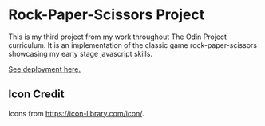 # Rock-Paper-Scissors Project

This is my third project from my work throughout The Odin Project curriculum.
It is an implementation of the classic game rock-paper-scissors showcasing my early stage javascript skills.

[See deployment here.](https://spuddister.github.io/rock-paper-scissors/)

## Icon Credit

Icons from https://icon-library.com/icon/.
